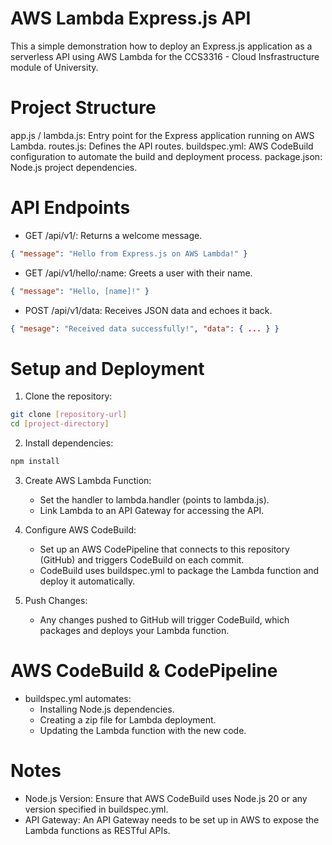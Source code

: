 # AWS Lambda Express.js API

This a simple demonstration how to deploy an Express.js application as a serverless API using AWS Lambda for the CCS3316 - Cloud Insfrastructure module of University.

# Project Structure

app.js / lambda.js: Entry point for the Express application running on AWS Lambda.
routes.js: Defines the API routes.
buildspec.yml: AWS CodeBuild configuration to automate the build and deployment process.
package.json: Node.js project dependencies.

# API Endpoints

* GET /api/v1/: Returns a welcome message.

```json
{ "message": "Hello from Express.js on AWS Lambda!" }
```

* GET /api/v1/hello/:name: Greets a user with their name.
```json
{ "message": "Hello, [name]!" }
```

* POST /api/v1/data: Receives JSON data and echoes it back.

```json
{ "mesage": "Received data successfully!", "data": { ... } }
```

# Setup and Deployment

1. Clone the repository:

```bash
git clone [repository-url]
cd [project-directory]
```

2. Install dependencies:
```bash
npm install
```

3. Create AWS Lambda Function:
    * Set the handler to lambda.handler (points to lambda.js).
    * Link Lambda to an API Gateway for accessing the API.

4. Configure AWS CodeBuild:

    * Set up an AWS CodePipeline that connects to this repository (GitHub) and triggers CodeBuild on each commit.
    * CodeBuild uses buildspec.yml to package the Lambda function and deploy it automatically.

5. Push Changes:

    * Any changes pushed to GitHub will trigger CodeBuild, which packages and deploys your Lambda function.

# AWS CodeBuild & CodePipeline

* buildspec.yml automates:
    * Installing Node.js dependencies.
    * Creating a zip file for Lambda deployment.
    * Updating the Lambda function with the new code.

# Notes
* Node.js Version: Ensure that AWS CodeBuild uses Node.js 20 or any version specified in buildspec.yml.
* API Gateway: An API Gateway needs to be set up in AWS to expose the Lambda functions as RESTful APIs.

